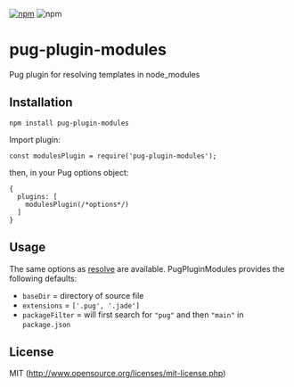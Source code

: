 [![npm](https://img.shields.io/npm/v/pug-plugin-modules.svg?style=flat-square)](https://www.npmjs.com/package/pug-plugin-modules)
![npm](https://img.shields.io/npm/l/pug-plugin-modules.svg?style=flat-square)

# pug-plugin-modules
Pug plugin for resolving templates in node_modules

## Installation
```
npm install pug-plugin-modules
```
Import plugin:
```
const modulesPlugin = require('pug-plugin-modules');
```
then, in your Pug options object:
```
{
  plugins: [
    modulesPlugin(/*options*/)
  ]
}
```

## Usage
The same options as [resolve](https://github.com/substack/node-resolve) are available. PugPluginModules provides the following defaults:
  * `baseDir` = directory of source file
  * `extensions` = `['.pug', '.jade']`
  * `packageFilter` = will first search for `"pug"` and then `"main"` in `package.json`

## License
MIT (http://www.opensource.org/licenses/mit-license.php)

